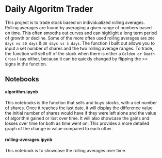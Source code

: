 # Daily Algoritm Trader
This project is to trade stock based on individualized rolling averages. Rolling averages are found by averaging a given range of numbers based on time. This often smooths out curves and can highlight a long term period of growth or decline. Some of the more often used rolling averages are `200 days vs 50 days` & `30 days vs 5 days`. The function I built out allows you to input a set number of shares and the two rolling average ranges. To trade, the function will sell off of the stock when there is either a `Golden or Death Cross` I say either, because it can be quickly changed by flipping the >< signs in the function.

## Notebooks
#### algorithm.ipynb
This notebooks is the function that sells and buys stocks, with a set number of shares. Once it reaches the last date, it will display the difference value the initial number of shares would have if they were left alone and the value of algorithm gained or lost over time. It will also showcase the gains and losses over time for both as time went on. This provides a more detailed graph of the change in value compared to each other.

#### rolling-averages.ipynb
This notebook is to showcase the rolling averages over time.

